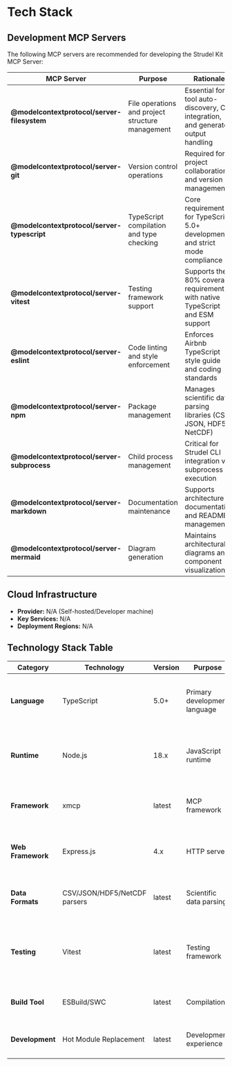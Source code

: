# Tech Stack

## Development MCP Servers

The following MCP servers are recommended for developing the Strudel Kit MCP Server:

| MCP Server | Purpose | Rationale |
|------------|---------|-----------|
| **@modelcontextprotocol/server-filesystem** | File operations and project structure management | Essential for tool auto-discovery, CLI integration, and generated output handling |
| **@modelcontextprotocol/server-git** | Version control operations | Required for project collaboration and version management |
| **@modelcontextprotocol/server-typescript** | TypeScript compilation and type checking | Core requirement for TypeScript 5.0+ development and strict mode compliance |
| **@modelcontextprotocol/server-vitest** | Testing framework support | Supports the 80% coverage requirement with native TypeScript and ESM support |
| **@modelcontextprotocol/server-eslint** | Code linting and style enforcement | Enforces Airbnb TypeScript style guide and coding standards |
| **@modelcontextprotocol/server-npm** | Package management | Manages scientific data parsing libraries (CSV, JSON, HDF5, NetCDF) |
| **@modelcontextprotocol/server-subprocess** | Child process management | Critical for Strudel CLI integration via subprocess execution |
| **@modelcontextprotocol/server-markdown** | Documentation maintenance | Supports architecture documentation and README management |
| **@modelcontextprotocol/server-mermaid** | Diagram generation | Maintains architectural diagrams and component visualizations |

## Cloud Infrastructure

- **Provider:** N/A (Self-hosted/Developer machine)
- **Key Services:** N/A
- **Deployment Regions:** N/A

## Technology Stack Table

| Category | Technology | Version | Purpose | Rationale |
|----------|------------|---------|---------|-----------|
| **Language** | TypeScript | 5.0+ | Primary development language | Strong typing, excellent tooling, aligns with Strudel Kit |
| **Runtime** | Node.js | 18.x | JavaScript runtime | LTS version, wide ecosystem, required by xmcp |
| **Framework** | xmcp | latest | MCP framework | Core requirement for building MCP servers |
| **Web Framework** | Express.js | 4.x | HTTP server | Provided by xmcp, lightweight and well-known |
| **Data Formats** | CSV/JSON/HDF5/NetCDF parsers | latest | Scientific data parsing | Required for configure-data-source tool |
| **Testing** | Vitest | latest | Testing framework | Native TypeScript support, faster execution, ESM-first design |
| **Build Tool** | ESBuild/SWC | latest | Compilation | Fast compilation, used by xmcp |
| **Development** | Hot Module Replacement | latest | Development experience | Required for hot reloading support |
